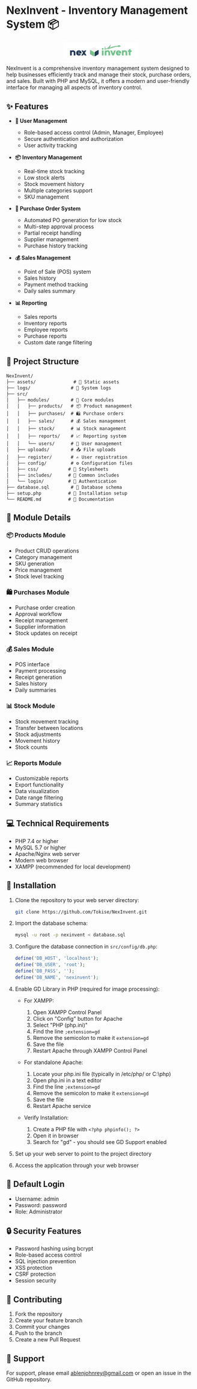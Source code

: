 # NexInvent - Inventory Management System 📦

<p align="center">
  <img src="assets/LOGO.png" alt="NexInvent Logo" width="200"/>
</p>

NexInvent is a comprehensive inventory management system designed to help businesses efficiently track and manage their stock, purchase orders, and sales. Built with PHP and MySQL, it offers a modern and user-friendly interface for managing all aspects of inventory control.

## ✨ Features

- **👥 User Management**
  - Role-based access control (Admin, Manager, Employee)
  - Secure authentication and authorization
  - User activity tracking

- **📦 Inventory Management**
  - Real-time stock tracking
  - Low stock alerts
  - Stock movement history
  - Multiple categories support
  - SKU management

- **📝 Purchase Order System**
  - Automated PO generation for low stock
  - Multi-step approval process
  - Partial receipt handling
  - Supplier management
  - Purchase history tracking

- **💰 Sales Management**
  - Point of Sale (POS) system
  - Sales history
  - Payment method tracking
  - Daily sales summary

- **📊 Reporting**
  - Sales reports
  - Inventory reports
  - Employee reports
  - Purchase reports
  - Custom date range filtering

## 📁 Project Structure

```
NexInvent/
├── assets/              # 🎨 Static assets
├── logs/               # 📝 System logs
├── src/
│   ├── modules/        # 🔧 Core modules
│   │   ├── products/   # 📦 Product management
│   │   ├── purchases/  # 🛍️ Purchase orders
│   │   ├── sales/      # 💰 Sales management
│   │   ├── stock/      # 📊 Stock management
│   │   ├── reports/    # 📈 Reporting system
│   │   └── users/      # 👥 User management
│   ├── uploads/        # 📤 File uploads
│   ├── register/       # ✍️ User registration
│   ├── config/         # ⚙️ Configuration files
│   ├── css/           # 🎨 Stylesheets
│   ├── includes/      # 🔧 Common includes
│   └── login/         # 🔐 Authentication
├── database.sql        # 💾 Database schema
├── setup.php          # 🔧 Installation setup
└── README.md          # 📖 Documentation
```

## 🔧 Module Details

### 📦 Products Module
- Product CRUD operations
- Category management
- SKU generation
- Price management
- Stock level tracking

### 🛍️ Purchases Module
- Purchase order creation
- Approval workflow
- Receipt management
- Supplier information
- Stock updates on receipt

### 💰 Sales Module
- POS interface
- Payment processing
- Receipt generation
- Sales history
- Daily summaries

### 📊 Stock Module
- Stock movement tracking
- Transfer between locations
- Stock adjustments
- Movement history
- Stock counts

### 📈 Reports Module
- Customizable reports
- Export functionality
- Data visualization
- Date range filtering
- Summary statistics

## 💻 Technical Requirements

- PHP 7.4 or higher
- MySQL 5.7 or higher
- Apache/Nginx web server
- Modern web browser
- XAMPP (recommended for local development)

## 🚀 Installation

1. Clone the repository to your web server directory:
   ```bash
   git clone https://github.com/Tokise/NexInvent.git
   ```

2. Import the database schema:
   ```bash
   mysql -u root -p nexinvent < database.sql
   ```

3. Configure the database connection in `src/config/db.php`:
   ```php
   define('DB_HOST', 'localhost');
   define('DB_USER', 'root');
   define('DB_PASS', '');
   define('DB_NAME', 'nexinvent');
   ```

4. Enable GD Library in PHP (required for image processing):
   - For XAMPP:
     1. Open XAMPP Control Panel
     2. Click on "Config" button for Apache
     3. Select "PHP (php.ini)"
     4. Find the line `;extension=gd`
     5. Remove the semicolon to make it `extension=gd`
     6. Save the file
     7. Restart Apache through XAMPP Control Panel

   - For standalone Apache:
     1. Locate your php.ini file (typically in /etc/php/ or C:\php\)
     2. Open php.ini in a text editor
     3. Find the line `;extension=gd`
     4. Remove the semicolon to make it `extension=gd`
     5. Save the file
     6. Restart Apache service

   - Verify Installation:
     1. Create a PHP file with `<?php phpinfo(); ?>`
     2. Open it in browser
     3. Search for "gd" - you should see GD Support enabled

5. Set up your web server to point to the project directory

6. Access the application through your web browser

## 🔑 Default Login

- Username: admin
- Password: password
- Role: Administrator

## 🔒 Security Features

- Password hashing using bcrypt
- Role-based access control
- SQL injection prevention
- XSS protection
- CSRF protection
- Session security

## 🤝 Contributing

1. Fork the repository
2. Create your feature branch
3. Commit your changes
4. Push to the branch
5. Create a new Pull Request



## 💬 Support

For support, please email ablenjohnrey@gmail.com or open an issue in the GitHub repository. 